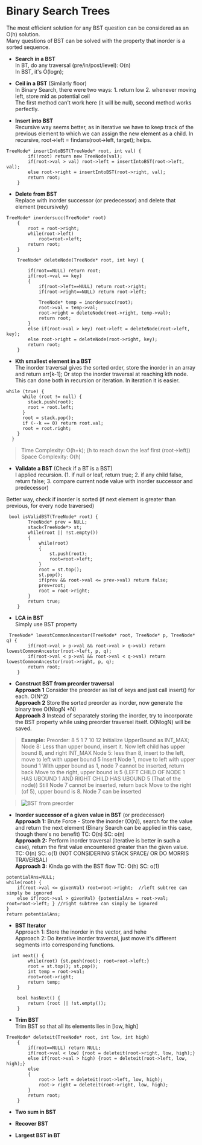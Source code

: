 # Binary Search Trees  
The most efficient solution for any BST question can be considered as an O(h) solution.  
Many questions of BST can be solved with the property that inorder is a sorted sequence.  
  
- **Search in a BST**  
In BT, do any traversal (pre/in/post/level): O(n)  
In BST, it's O(logn);
  
- **Ceil in a BST** (Similarly floor)  
In Binary Search, there were two ways: 1. return low    2. whenever moving left, store mid as potential ceil  
The first method can't work here (it will be null), second method works perfectly.  
  
- **Insert into BST**  
Recursive way seems better, as in iterative we have to keep track of the previous element to which we can assign the new element as a child. In recursive, root->left = findans(root->left, target); helps.  
```
TreeNode* insertIntoBST(TreeNode* root, int val) {
        if(!root) return new TreeNode(val);
        if(root->val > val) root->left = insertIntoBST(root->left, val);
        else root->right = insertIntoBST(root->right, val);
        return root;
    }
```
  
- **Delete from BST**    
Replace with inorder successor (or predecessor) and delete that element (recursively)  
```
TreeNode* inordersucc(TreeNode* root)
    {
        root = root->right;
        while(root->left)
            root=root->left;
        return root;
    }
    
    TreeNode* deleteNode(TreeNode* root, int key) {
        
        if(root==NULL) return root;
        if(root->val == key)
        {
            if(root->left==NULL) return root->right;
            if(root->right==NULL) return root->left;
            
            TreeNode* temp = inordersucc(root);
            root->val = temp->val;
            root->right = deleteNode(root->right, temp->val);
            return root;
        }
        else if(root->val > key) root->left = deleteNode(root->left, key);
        else root->right = deleteNode(root->right, key);
        return root;
    }
``` 

- **Kth smallest element in a BST**  
The inorder traversal gives the sorted order, store the inorder in an array and return arr[k-1]; Or stop the inorder traversal at reaching kth node. This can done both in recursion or iteration. In iteration it is easier.  
```
while (true) {
      while (root != null) {
        stack.push(root);
        root = root.left;
      }
      root = stack.pop();
      if (--k == 0) return root.val;
      root = root.right;
    }
  }
```
> Time Complexity: O(h+k); (h to reach down the leaf first (root->left))  
> Space Complexity: O(h)

- **Validate a BST** (Check if a BT is a BST)  
I applied recursion. (1. if null or leaf, return true;  2. if any child false, return false;    3. compare current node value with inorder successor and predecessor)

Better way, check if inorder is sorted (if next element is greater than previous, for every node traversed)
```
 bool isValidBST(TreeNode* root) {
        TreeNode* prev = NULL;
        stack<TreeNode*> st;
        while(root || !st.empty())
        {
            while(root)
            {
                st.push(root);
                root=root->left;
            }
            root = st.top();
            st.pop();
            if(prev && root->val <= prev->val) return false;
            prev=root;
            root = root->right;
        }
        return true;
    }
```

- **LCA in BST**   
Simply use BST property
```
 TreeNode* lowestCommonAncestor(TreeNode* root, TreeNode* p, TreeNode* q) {
        if(root->val > p->val && root->val > q->val) return lowestCommonAncestor(root->left, p, q);
        if(root->val < p->val && root->val < q->val) return lowestCommonAncestor(root->right, p, q);
        return root;
    }
```

- **Construct BST from preorder traversal**  
**Approach 1** Consider the preorder as list of keys and just call insert() for each. O(N^2)  
**Approach 2** Store the sorted preorder as inorder, now generate the binary tree O(NlogN +N)  
**Approach 3** Instead of separately storing the inorder, try to incorporate the BST property while using preorder traversel itself. O(NlogN) will be saved.  
> **Example:**
> Preorder: 8 5 1 7 10 12
> Initialize UpperBound as INT_MAX; 
> Node 8: Less than upper bound, insert it.
> Now left child has upper bound 8, and right INT_MAX 
> Node 5: less than 8, insert to the left, move to left with upper bound 5
> Insert Node 1, move to left with upper bound 1
> With upper bound as 1, node 7 cannot be inserted, return back
> Move to the right, upper bound is 5 (LEFT CHILD OF NODE 1 HAS UBOUND 1 AND RIGHT CHILD HAS UBOUND 5 (That of the node))
> Still Node 7 cannot be inserted, return back
> Move to the right (of 5), upper bound is 8. Node 7 can be inserted

> ![BST from preorder](https://user-images.githubusercontent.com/82562103/161968384-c5faf2d5-f0a1-4e3d-856d-dcdcf768b44f.png)

- **Inorder successor of a given value in BST** (or predecessor)   
**Approach 1:** Brute Force - Store the inorder (O(n)), search for the value and return the next element (Binary Search can be applied in this case, though there's no benefit) TC: O(n)    SC: o(n)  
**Approach 2:** Perform inorder traversal (iterative is better in such a case), return the first value encountered greater than the given value. TC: O(n)    SC: o(1) (NOT CONSIDERING STACK SPACE/ OR DO MORRIS TRAVERSAL)  
**Approach 3:** Kinda go with the BST flow      TC: O(h)    SC: o(1)  
```
potentialAns=NULL;
while(root) {
    if(root->val <= givenVal) root=root->right;  //left subtree can simply be ignored
    else if(root->val > givenVal) {potentialAns = root->val; root=root->left; } //right subtree can simply be ignored
}
return potentialAns;
```

- **BST Iterator**  
Approach 1: Store the inorder in the vector, and hehe  
Approach 2: Do iterative inorder traversal, just move it's different segments into corresponding functions.  
```
  int next() {
        while(root) {st.push(root); root=root->left;}
        root = st.top(); st.pop();
        int temp = root->val;
        root=root->right;
        return temp;
    }
    
    bool hasNext() {
        return (root || !st.empty());
    }
```
- **Trim BST**  
Trim BST so that all its elements lies in [low, high]  
```
TreeNode* deleteit(TreeNode* root, int low, int high)
    {
        if(root==NULL) return NULL;
        if(root->val < low) {root = deleteit(root->right, low, high);}
        else if(root->val > high) {root = deleteit(root->left, low, high);}
        else
        {
            root-> left = deleteit(root->left, low, high);
            root-> right = deleteit(root->right, low, high);
        }
        return root;
    }
```
- **Two sum in BST**    

- **Recover BST**  
- **Largest BST in BT**   

